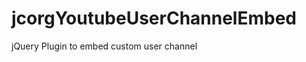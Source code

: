 jcorgYoutubeUserChannelEmbed
============================

jQuery Plugin to embed custom user channel